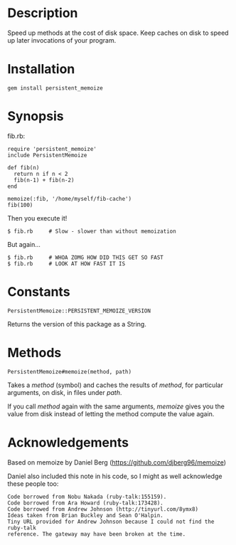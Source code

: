 # Description
Speed up methods at the cost of disk space. Keep caches on disk to speed
up later invocations of your program.

# Installation
    gem install persistent_memoize

# Synopsis

fib.rb:

    require 'persistent_memoize'
    include PersistentMemoize

    def fib(n)
      return n if n < 2
      fib(n-1) + fib(n-2)
    end

    memoize(:fib, '/home/myself/fib-cache')
    fib(100) 
    
Then you execute it!

    $ fib.rb     # Slow - slower than without memoization

But again...
   
    $ fib.rb     # WHOA ZOMG HOW DID THIS GET SO FAST
    $ fib.rb     # LOOK AT HOW FAST IT IS

# Constants
    PersistentMemoize::PERSISTENT_MEMOIZE_VERSION

Returns the version of this package as a String.

# Methods
    PersistentMemoize#memoize(method, path)
Takes a _method_ (symbol) and caches the results of _method_, for 
particular arguments, on disk, in files under _path_. 

If you call _method_ again with the same arguments, _memoize_ gives
you the value from disk instead of letting the method compute the
value again.

# Acknowledgements

Based on memoize by Daniel Berg (https://github.com/djberg96/memoize)

Daniel also included this note in his code, so I might as well acknowledge 
these people too:

    Code borrowed from Nobu Nakada (ruby-talk:155159).
    Code borrowed from Ara Howard (ruby-talk:173428).
    Code borrowed from Andrew Johnson (http://tinyurl.com/8ymx8)
    Ideas taken from Brian Buckley and Sean O'Halpin.
    Tiny URL provided for Andrew Johnson because I could not find the ruby-talk
    reference. The gateway may have been broken at the time.


